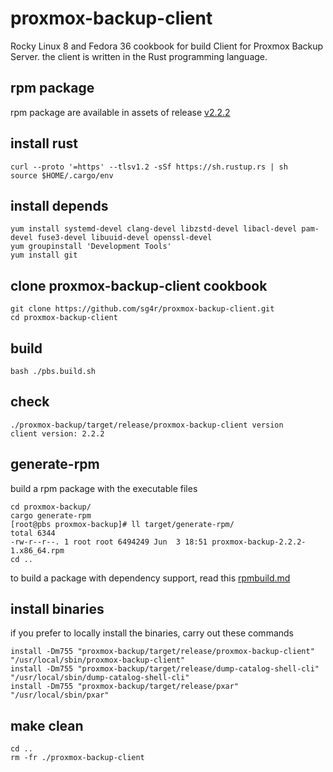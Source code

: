 # proxmox-backup-client
Rocky Linux 8 and Fedora 36 cookbook for build Client for Proxmox Backup Server. the client is written in the Rust programming language.

## rpm package
rpm package are available in assets of release [v2.2.2](https://github.com/sg4r/proxmox-backup-client/releases/tag/v2.2.2)

## install rust
```
curl --proto '=https' --tlsv1.2 -sSf https://sh.rustup.rs | sh
source $HOME/.cargo/env
```
## install depends
```
yum install systemd-devel clang-devel libzstd-devel libacl-devel pam-devel fuse3-devel libuuid-devel openssl-devel
yum groupinstall 'Development Tools'
yum install git
```
## clone proxmox-backup-client cookbook
```
git clone https://github.com/sg4r/proxmox-backup-client.git
cd proxmox-backup-client
```
## build
```
bash ./pbs.build.sh
```
## check
```
./proxmox-backup/target/release/proxmox-backup-client version
client version: 2.2.2
```
## generate-rpm
build a rpm package with the executable files
```
cd proxmox-backup/
cargo generate-rpm
[root@pbs proxmox-backup]# ll target/generate-rpm/
total 6344
-rw-r--r--. 1 root root 6494249 Jun  3 18:51 proxmox-backup-2.2.2-1.x86_64.rpm
cd ..
```
to build a package with dependency support, read this [rpmbuild.md](rpmbuild.md)
## install binaries
if you prefer to locally install the binaries, carry out these commands
```
install -Dm755 "proxmox-backup/target/release/proxmox-backup-client" "/usr/local/sbin/proxmox-backup-client"
install -Dm755 "proxmox-backup/target/release/dump-catalog-shell-cli" "/usr/local/sbin/dump-catalog-shell-cli"
install -Dm755 "proxmox-backup/target/release/pxar" "/usr/local/sbin/pxar"
```
## make clean
```
cd ..
rm -fr ./proxmox-backup-client
```
